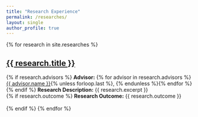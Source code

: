 ```yaml
---
title: "Research Experience"
permalink: /researches/
layout: single
author_profile: true
---
```


{% for research in site.researches %}
<h2><a href="{{ research.url }}">{{ research.title }}</a></h2>
{% if research.advisors %}
<strong>Advisor:</strong> {% for advisor in research.advisors %}<a href="{{ advisor.url }}">{{ advisor.name }}</a>{% unless forloop.last %}, {% endunless %}{% endfor %}
<br>
{% endif %}
<strong>Research Description:</strong> {{ research.excerpt }}
<br>
{% if research.outcome %}
<strong>Research Outcome:</strong> {{ research.outcome }}<br><br>
{% endif %}
{% endfor %}
